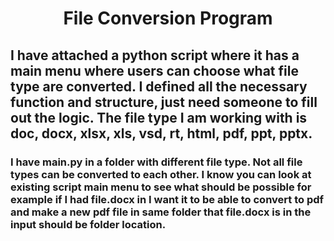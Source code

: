 <h1 align="center">File Conversion Program</h1>

<h2 align="left">I have attached a python script where it has a main menu where users can choose what file type are converted. I defined all the necessary function and structure, just need someone to fill out the logic. The file type I am working with is doc, docx, xlsx, xls, vsd, rt, html, pdf, ppt, pptx.</h2>

<h3 align = "left"> I have main.py in a folder with different file type. Not all file types can be converted to each other. I know you can look at existing script main menu to see what should be possible for example if I had file.docx in I want it to be able to convert to pdf and make a new pdf file in same folder that file.docx is in the input should be folder location.</h3>
